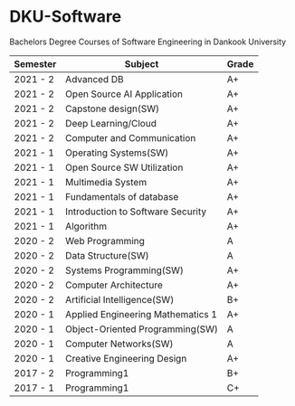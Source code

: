 # DKU-Software
Bachelors Degree Courses of Software Engineering in Dankook University

| Semester | Subject                           | Grade |
| -------- | --------------------------------- | ----- |
| 2021 - 2 | Advanced DB                       | A+    |
| 2021 - 2 | Open Source AI Application        | A+    |
| 2021 - 2 | Capstone design(SW)               | A+    |
| 2021 - 2 | Deep Learning/Cloud               | A+    |
| 2021 - 2 | Computer and Communication        | A+    |
| 2021 - 1 | Operating Systems(SW)             | A+    |
| 2021 - 1 | Open Source SW Utilization        | A+    |
| 2021 - 1 | Multimedia System                 | A+    |
| 2021 - 1 | Fundamentals of database          | A+    |
| 2021 - 1 | Introduction to Software Security | A+    |
| 2021 - 1 | Algorithm                         | A+    |
| 2020 - 2 | Web Programming                   | A     |
| 2020 - 2 | Data Structure(SW)                | A     |
| 2020 - 2 | Systems Programming(SW)           | A+    |
| 2020 - 2 | Computer Architecture             | A+    |
| 2020 - 2 | Artificial Intelligence(SW)       | B+    |
| 2020 - 1 | Applied Engineering Mathematics 1 | A+    |
| 2020 - 1 | Object-Oriented Programming(SW)   | A     |
| 2020 - 1 | Computer Networks(SW)             | A     |
| 2020 - 1 | Creative Engineering Design       | A+    |
| 2017 - 2 | Programming1                      | B+    |
| 2017 - 1 | Programming1                      | C+    |
